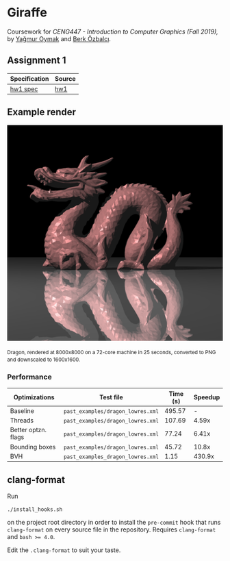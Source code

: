 # Giraffe

Coursework for *CENG447 - Introduction to Computer Graphics (Fall 2019),* by [Yağmur Oymak](https://twitter.com/OymakYagmur) and [Berk Özbalcı](https://unsystem.dev).

## Assignment 1

|Specification|Source|
|--|--|
|[hw1 spec](https://github.com/bozbalci/giraffe/tree/master/assignments/hw1/hw1.pdf)|[hw1](https://github.com/bozbalci/giraffe/tree/master/assignments/hw1/src)|

## Example render

![Dragon](pictures/dragon_hires.png)

<small>Dragon, rendered at 8000x8000 on a 72-core machine in 25 seconds, converted to PNG and downscaled to 1600x1600.</small>

### Performance

|Optimizations|Test file|Time (s)|Speedup|
|--|--|--|--|
|Baseline|`past_examples/dragon_lowres.xml`|495.57|-|
|Threads|`past_examples/dragon_lowres.xml`|107.69|4.59x|
|Better optzn. flags|`past_examples/dragon_lowres.xml`|77.24|6.41x|
|Bounding boxes|`past_examples/dragon_lowres.xml`|45.72|10.8x|
|BVH|`past_examples_dragon_lowres.xml`|1.15|430.9x|

## clang-format
Run

    ./install_hooks.sh

on the project root directory in order to install the `pre-commit` hook that runs `clang-format` on every source file in the repository. Requires `clang-format` and `bash >= 4.0`.

Edit the `.clang-format` to suit your taste.
